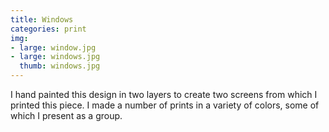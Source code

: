 ```yaml
---
title: Windows
categories: print
img:
- large: window.jpg
- large: windows.jpg
  thumb: windows.jpg
---
```


I hand painted this design in two layers to create two screens from which I printed this piece. I made a number of prints in a variety of colors, some of which I present as a group.
